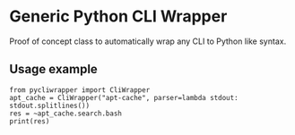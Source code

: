 # Generic Python CLI Wrapper

Proof of concept class to automatically wrap any CLI to Python like syntax.

## Usage example

```
from pycliwrapper import CliWrapper
apt_cache = CliWrapper("apt-cache", parser=lambda stdout: stdout.splitlines())
res = ~apt_cache.search.bash
print(res)
```